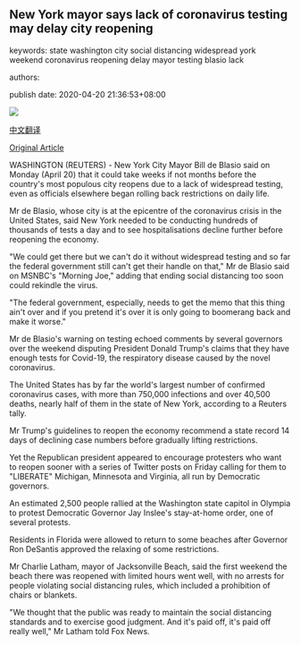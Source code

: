 ## New York mayor says lack of coronavirus testing may delay city reopening

keywords: state washington city social distancing widespread york weekend coronavirus reopening delay mayor testing blasio lack

authors: 

publish date: 2020-04-20 21:36:53+08:00

![](https://www.straitstimes.com/sites/default/files/styles/x_large/public/articles/2020/04/20/yq-uscov-20042021.jpg?itok=dhYIm_s7)

[中文翻译](New%20York%20mayor%20says%20lack%20of%20coronavirus%20testing%20may%20delay%20city%20reopening_zh.md)

[Original Article](https://www.straitstimes.com/world/united-states/new-york-mayor-says-lack-of-coronavirus-testing-may-delay-city-reopening)

WASHINGTON (REUTERS) - New York City Mayor Bill de Blasio said on Monday (April 20) that it could take weeks if not months before the country's most populous city reopens due to a lack of widespread testing, even as officials elsewhere began rolling back restrictions on daily life.

Mr de Blasio, whose city is at the epicentre of the coronavirus crisis in the United States, said New York needed to be conducting hundreds of thousands of tests a day and to see hospitalisations decline further before reopening the economy.

"We could get there but we can't do it without widespread testing and so far the federal government still can't get their handle on that," Mr de Blasio said on MSNBC's "Morning Joe," adding that ending social distancing too soon could rekindle the virus.

"The federal government, especially, needs to get the memo that this thing ain't over and if you pretend it's over it is only going to boomerang back and make it worse."

Mr de Blasio's warning on testing echoed comments by several governors over the weekend disputing President Donald Trump's claims that they have enough tests for Covid-19, the respiratory disease caused by the novel coronavirus.

The United States has by far the world's largest number of confirmed coronavirus cases, with more than 750,000 infections and over 40,500 deaths, nearly half of them in the state of New York, according to a Reuters tally.

Mr Trump's guidelines to reopen the economy recommend a state record 14 days of declining case numbers before gradually lifting restrictions.

Yet the Republican president appeared to encourage protesters who want to reopen sooner with a series of Twitter posts on Friday calling for them to "LIBERATE" Michigan, Minnesota and Virginia, all run by Democratic governors.

An estimated 2,500 people rallied at the Washington state capitol in Olympia to protest Democratic Governor Jay Inslee's stay-at-home order, one of several protests.

Residents in Florida were allowed to return to some beaches after Governor Ron DeSantis approved the relaxing of some restrictions.

Mr Charlie Latham, mayor of Jacksonville Beach, said the first weekend the beach there was reopened with limited hours went well, with no arrests for people violating social distancing rules, which included a prohibition of chairs or blankets.

"We thought that the public was ready to maintain the social distancing standards and to exercise good judgment. And it's paid off, it's paid off really well," Mr Latham told Fox News.